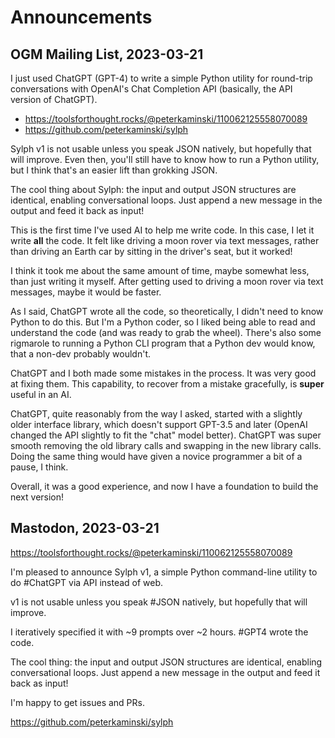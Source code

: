 # Announcements

## OGM Mailing List, 2023-03-21

I just used ChatGPT (GPT-4) to write a simple Python utility for round-trip conversations with OpenAI's Chat Completion API (basically, the API version of ChatGPT).

- <https://toolsforthought.rocks/@peterkaminski/110062125558070089>
- <https://github.com/peterkaminski/sylph>

Sylph v1 is not usable unless you speak JSON natively, but hopefully that will improve.  Even then, you'll still have to know how to run a Python utility, but I think that's an easier lift than grokking JSON.

The cool thing about Sylph: the input and output JSON structures are identical, enabling conversational loops. Just append a new message in the output and feed it back as input!

This is the first time I've used AI to help me write code. In this case, I let it write **all** the code. It felt like driving a moon rover via text messages, rather than driving an Earth car by sitting in the driver's seat, but it worked!

I think it took me about the same amount of time, maybe somewhat less, than just writing it myself.  After getting used to driving a moon rover via text messages, maybe it would be faster.

As I said, ChatGPT wrote all the code, so theoretically, I didn't need to know Python to do this.  But I'm a Python coder, so I liked being able to read and understand the code (and was ready to grab the wheel).  There's also some rigmarole to running a Python CLI program that a Python dev would know, that a non-dev probably wouldn't.

ChatGPT and I both made some mistakes in the process. It was very good at fixing them. This capability, to recover from a mistake gracefully, is **super** useful in an AI.

ChatGPT, quite reasonably from the way I asked, started with a slightly older interface library, which doesn't support GPT-3.5  and later (OpenAI changed the API slightly to fit the "chat" model better).  ChatGPT was super smooth removing the old library calls and swapping in the new library calls.  Doing the same thing would have given a novice programmer a bit of a pause, I think.

Overall, it was a good experience, and now I have a foundation to build the next version!

## Mastodon, 2023-03-21

<https://toolsforthought.rocks/@peterkaminski/110062125558070089>

I'm pleased to announce Sylph v1, a simple Python command-line utility to do #ChatGPT via API instead of web.

v1 is not usable unless you speak #JSON natively, but hopefully that will improve.

I iteratively specified it with ~9 prompts over ~2 hours. #GPT4 wrote the code.

The cool thing: the input and output JSON structures are identical, enabling conversational loops. Just append a new message in the output and feed it back as input!

I'm happy to get issues and PRs.

https://github.com/peterkaminski/sylph
